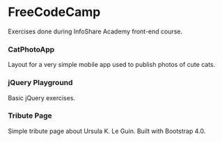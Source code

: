 # FreeCodeCamp
Exercises done during InfoShare Academy front-end course.

### CatPhotoApp
Layout for a very simple mobile app used to publish photos of cute cats.

### jQuery Playground
Basic jQuery exercises.

### Tribute Page
Simple tribute page about Ursula K. Le Guin. Built with Bootstrap 4.0.
